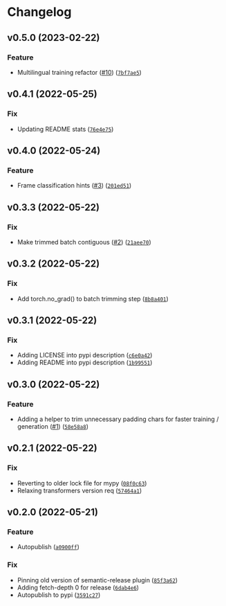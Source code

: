 # Changelog

<!--next-version-placeholder-->

## v0.5.0 (2023-02-22)
### Feature
* Multilingual training refactor ([#10](https://github.com/chanind/frame-semantic-transformer/issues/10)) ([`7bf7ae5`](https://github.com/chanind/frame-semantic-transformer/commit/7bf7ae5474cc586739f1ad77848e45db09ff5a0d))

## v0.4.1 (2022-05-25)
### Fix
* Updating README stats ([`76e4e75`](https://github.com/chanind/frame-semantic-transformer/commit/76e4e754b534389de9c86caced762461ae884e88))

## v0.4.0 (2022-05-24)
### Feature
* Frame classification hints ([#3](https://github.com/chanind/frame-semantic-transformer/issues/3)) ([`201ed51`](https://github.com/chanind/frame-semantic-transformer/commit/201ed517c7a78b32d659150dadf11fcd7b4fea6d))

## v0.3.3 (2022-05-22)
### Fix
* Make trimmed batch contiguous ([#2](https://github.com/chanind/frame-semantic-transformer/issues/2)) ([`21aee70`](https://github.com/chanind/frame-semantic-transformer/commit/21aee707b25a96139f19c84c176fe692323e6b48))

## v0.3.2 (2022-05-22)
### Fix
* Add torch.no_grad() to batch trimming step ([`8b8a401`](https://github.com/chanind/frame-semantic-transformer/commit/8b8a401b339b674abeca300408d613472f6fa197))

## v0.3.1 (2022-05-22)
### Fix
* Adding LICENSE into pypi description ([`c6e0a42`](https://github.com/chanind/frame-semantic-transformer/commit/c6e0a42fc606cc06399f67966338ebbd8bc0e5d9))
* Adding README into pypi description ([`1b99551`](https://github.com/chanind/frame-semantic-transformer/commit/1b9955136ff6f4679aa093fd7a05765c035f03f4))

## v0.3.0 (2022-05-22)
### Feature
* Adding a helper to trim unnecessary padding chars for faster training / generation ([#1](https://github.com/chanind/frame-semantic-transformer/issues/1)) ([`58e58a8`](https://github.com/chanind/frame-semantic-transformer/commit/58e58a8ee19da5a57b24d6aa8ab0a440fc9e1c93))

## v0.2.1 (2022-05-22)
### Fix
* Reverting to older lock file for mypy ([`08f0c63`](https://github.com/chanind/frame-semantic-transformer/commit/08f0c638f02d7b2dfd0589b8ace2232dfd3e9fb8))
* Relaxing transformers version req ([`57464a1`](https://github.com/chanind/frame-semantic-transformer/commit/57464a19cb69a21f91a1477ec44cc5ee09a29be2))

## v0.2.0 (2022-05-21)
### Feature
* Autopublish ([`a0900ff`](https://github.com/chanind/frame-semantic-transformer/commit/a0900ff546e99be008491b9b2446d9534e08af76))

### Fix
* Pinning old version of semantic-release plugin ([`85f3a62`](https://github.com/chanind/frame-semantic-transformer/commit/85f3a625225da5c880b929c147bcf65bd629f2ea))
* Adding fetch-depth 0 for release ([`6dab4e6`](https://github.com/chanind/frame-semantic-transformer/commit/6dab4e661059cc8e895161cc07e3bec84719f784))
* Autopublish to pypi ([`3591c27`](https://github.com/chanind/frame-semantic-transformer/commit/3591c27a78ff7a687d378649b806dfacce00d775))
